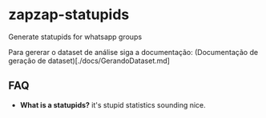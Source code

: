 # zapzap-statupids

Generate statupids for whatsapp groups

Para gererar o dataset de análise siga a documentação: (Documentação de geração de dataset)[./docs/GerandoDataset.md]

## FAQ

* **What is a statupids?** it's stupid statistics sounding nice.
